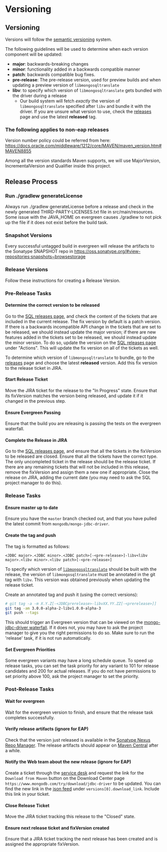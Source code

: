 # Versioning

## Versioning

Versions will follow the [semantic versioning](https://semver.org/) system.

The following guidelines will be used to determine when each version component will be updated:
- **major**: backwards-breaking changes
- **minor**: functionality added in a backwards compatible manner
- **patch**: backwards compatible bug fixes.
- **pre-release**: The pre-release version, used for preview builds and when updating a preview version of `libmongosqltranslate`
- **libv**: to specify which version of `libmongosqltranslate` gets bundled with the driver during a release
  - Our build system will fetch *exactly* the version of `libmongosqltranslate` specified after `libv` and bundle it with the driver. If you are unsure
  what version to use, check the [releases](https://jira.mongodb.org/projects/SQL?selectedItem=com.atlassian.jira.jira-projects-plugin:release-page&status=released&contains=libv) page and use the latest **released** tag.

### The following applies to non-eap releases

Version number policy could be referred from here: https://docs.oracle.com/middleware/1212/core/MAVEN/maven_version.htm#MAVEN8855

Among all the version standards Maven supports, we will use MajorVersion, IncrementalVersion and Qualifier inside this project.

## Release Process

### Run ./gradlew generateLicense

Always run ./gradlew generateLicense before a release and check in the newly generated
THIRD-PARTY-LICENSES.txt file in src/main/resources. Some issue with the JAVA_HOME on evergreen
causes ./gradlew to not pick up the file if it does not exist before the build task.

### Snapshot Versions

Every successful untagged build in evergreen will release the artifacts to the Sonatype SNAPSHOT repo in https://oss.sonatype.org/#view-repositories;snapshots~browsestorage

### Release Versions

Follow these instructions for creating a Release Version.

### Pre-Release Tasks

#### Determine the correct version to be released

Go to the [SQL releases page](https://jira.mongodb.org/projects/SQL?selectedItem=com.atlassian.jira.jira-projects-plugin%3Arelease-page&status=unreleased), and check the content of the tickets that are included in the current release. The fix version by default is a patch version. If there is a backwards incompatible API change in the tickets that are set to be released, we should instead update the major version; if there are new features added in the tickets set to be released, we should instead update the minor version. To do so, update the version on the [SQL releases page](https://jira.mongodb.org/projects/SQL?selectedItem=com.atlassian.jira.jira-projects-plugin%3Arelease-page&status=unreleased) under "Actions". This will update the fix version on all of the tickets as well.

To determine which version of `libmongosqltranslate` to bundle, go to the [releases](https://jira.mongodb.org/projects/SQL?selectedItem=com.atlassian.jira.jira-projects-plugin:release-page&status=released&contains=libv) page
and choose the latest **released** version. Add this fix version to the release ticket in JIRA.

#### Start Release Ticket
Move the JIRA ticket for the release to the "In Progress" state.
Ensure that its fixVersion matches the version being released, and update it if it changed in the previous step.

#### Ensure Evergreen Passing
Ensure that the build you are releasing is passing the tests on the evergreen waterfall.

#### Complete the Release in JIRA
Go to the [SQL releases page](https://jira.mongodb.org/projects/SQL?selectedItem=com.atlassian.jira.jira-projects-plugin%3Arelease-page&status=unreleased), and ensure that all the tickets in the fixVersion to be released are closed.
Ensure that all the tickets have the correct type.
The only uncompleted ticket in the release should be the release ticket.
If there are any remaining tickets that will not be included in this release, remove the fixVersion and assign them a new one if appropriate.
Close the release on JIRA, adding the current date (you may need to ask the SQL project manager to do this).

### Release Tasks

#### Ensure master up to date
Ensure you have the `master` branch checked out, and that you have pulled the latest commit from `mongodb/mongo-jdbc-driver`.

#### Create the tag and push

The tag is formatted as follows:

`<JDBC major>.<JDBC minor>.<JDBC patch>[-<pre-release>]-libv<libv major>.<libv minor>.<libv patch>[-<pre-release>]`

To specify which version of [`libmongosqltranslate`](https://github.com/10gen/mongosql-rs) should be built with the release, the version
of `libmongosqltranslate` must be annotated in the git tag with `libv`. This version was obtained previously when updating the release ticket.

Create an annotated tag and push it (using the correct versions):

```sh
# git tag -a -m X.Y.Z[-<JDBCprerelease>-libvXX.YY.ZZ[-<prerelease>]]
git tag -am 3.0.0-alpha-2-libv1.0.0-alpha-3
git push --tags
```

This should trigger an Evergreen version that can be viewed on the [mongo-jdbc-driver waterfall](https://evergreen.mongodb.com/waterfall/mongo-jdbc-driver).
If it does not, you may have to ask the project manager to give you the right permissions to do so.
Make sure to run the 'release' task, if it is not run automatically.

#### Set Evergreen Priorities
Some evergreen variants may have a long schedule queue.
To speed up release tasks, you can set the task priority for any variant to 101 for release candidates and 200 for actual releases.
If you do not have permissions to set priority above 100, ask the project manager to set the
priority.

### Post-Release Tasks

#### Wait for evergreen
Wait for the evergreen version to finish, and ensure that the release task completes successfully.

#### Verify release artifacts (ignore for EAP)
Check that the version just released is available in the [Sonatype Nexus Repo Manager](https://oss.sonatype.org/#nexus-search;quick~mongodb-jdbc).
The release artifacts should appear on [Maven Central](https://search.maven.org/search?q=g:org.mongodb%20AND%20a:mongodb-jdbc) after a while.

#### Notify the Web team about the new release (ignore for EAP)
Create a ticket through the [service desk](https://jira.mongodb.org/plugins/servlet/desk/portal/61/create/926) and request the link for the `Download from Maven` button on the Download Center page `https://www.mongodb.com/try/download/jdbc-driver` to be updated.
You can find the new link in the [json feed](https://translators-connectors-releases.s3.amazonaws.com/mongo-jdbc-driver/mongo-jdbc-downloads.json) under `versions[0].download_link`. Include this link in your ticket.

#### Close Release Ticket
Move the JIRA ticket tracking this release to the "Closed" state.

#### Ensure next release ticket and fixVersion created
Ensure that a JIRA ticket tracking the next release has been created
and is assigned the appropriate fixVersion.
